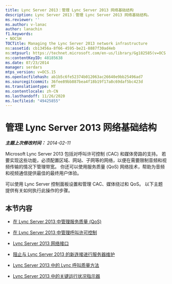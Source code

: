 ```yaml
---
title: Lync Server 2013：管理 Lync Server 2013 网络基础结构
description: Lync Server 2013：管理 Lync Server 2013 网络基础结构。
ms.reviewer: ''
ms.author: v-lanac
author: lanachin
f1.keywords:
- NOCSH
TOCTitle: Managing the Lync Server 2013 network infrastructure
ms:assetid: cb13456a-8f66-4595-be21-8887f30ad4eb
ms:mtpsurl: https://technet.microsoft.com/en-us/library/Gg182585(v=OCS.15)
ms:contentKeyID: 48185638
ms.date: 07/23/2014
manager: serdars
mtps_version: v=OCS.15
ms.openlocfilehash: ab1b5c6fe52374b012063ac26640e9bb25496ad7
ms.sourcegitcommit: 36fee89bb887bea4f18b19f17a8c69daf5bc423d
ms.translationtype: MT
ms.contentlocale: zh-CN
ms.lasthandoff: 11/26/2020
ms.locfileid: "49425855"
---
```

# <a name="managing-the-lync-server-2013-network-infrastructure"></a>管理 Lync Server 2013 网络基础结构

<div data-xmlns="http://www.w3.org/1999/xhtml">

<div class="topic" data-xmlns="http://www.w3.org/1999/xhtml" data-msxsl="urn:schemas-microsoft-com:xslt" data-cs="https://msdn.microsoft.com/">

<div data-asp="https://msdn2.microsoft.com/asp">



</div>

<div id="mainSection">

<div id="mainBody">

<span> </span>

_**主题上次修改时间：** 2014-02-11_

Microsoft Lync Server 2013 包括对呼叫许可控制 (CAC) 和媒体旁路的支持。 若要实现这些功能，必须配置区域、网站、子网等的网络，以便在需要限制音频和视频传输的情况下管理带宽。 你还可以使用服务质量 (QoS) 网络技术，帮助为音频和视频通信提供最佳的最终用户体验。

可以使用 Lync Server 控制面板设置和管理 CAC、媒体绕过和 QoS。 以下主题提供有关如何执行此操作的步骤。

<div>

## <a name="in-this-section"></a>本节内容

  - [在 Lync Server 2013 中管理服务质量 (QoS) ](lync-server-2013-managing-quality-of-service-qos.md)

  - [在 Lync Server 2013 中管理呼叫许可控制](lync-server-2013-managing-call-admission-control.md)

  - [Lync Server 2013 网络接口](lync-server-2013-lync-server-network-interfaces.md)

  - [阻止与 Lync Server 2013 的新连接进行服务器维护](lync-server-2013-prevent-new-connections-to-lync-server-for-server-maintenance.md)

  - [Lync Server 2013 中的 Lync 呼叫质量方法](lync-server-2013-poster-lync-call-quality-methodology.md)

  - [Lync Server 2013 中的关键运行状况指示器](lync-server-2013-poster-key-health-indicators.md)

</div>

</div>

<span> </span>

</div>

</div>

</div>

